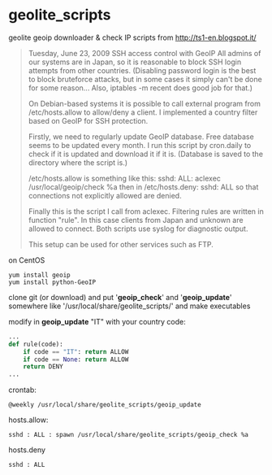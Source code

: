 geolite_scripts
===============

geolite geoip downloader &amp; check IP scripts from http://ts1-en.blogspot.it/

>Tuesday, June 23, 2009
>SSH access control with GeoIP
>All admins of our systems are in Japan, so it is reasonable to block SSH login attempts from other countries. (Disabling password login is the best to block bruteforce attacks, but in some cases it simply can't be done for some reason... Also, iptables -m recent does good job for that.)
>
>On Debian-based systems it is possible to call external program from /etc/hosts.allow to allow/deny a client. I implemented a country filter based on GeoIP for SSH protection.
>
>Firstly, we need to regularly update GeoIP database. Free database seems to be updated every month. I run this script by cron.daily to check if it is updated and download it if it is. (Database is saved to the directory where the script is.)
>
>/etc/hosts.allow is something like this:
>sshd: ALL: aclexec /usr/local/geoip/check %a
>then in /etc/hosts.deny:
>sshd: ALL
>so that connections not explicitly allowed are denied.
>
>Finally this is the script I call from aclexec. Filtering rules are written in function "rule". In this case clients from Japan and unknown are allowed to connect.
>Both scripts use syslog for diagnostic output.
>
>This setup can be used for other services such as FTP.

on CentOS
```
yum install geoip
yum install python-GeoIP
```
clone git (or download) and put '**geoip_check**' and  '**geoip_update**' somewhere like '/usr/local/share/geolite_scripts/' and make executables

modify in **geoip_update** "IT" with your country code:
```python
...
def rule(code):
    if code == "IT": return ALLOW
    if code == None: return ALLOW
    return DENY
...
```


crontab:
```
@weekly /usr/local/share/geolite_scripts/geoip_update
```
hosts.allow:
```
sshd : ALL : spawn /usr/local/share/geolite_scripts/geoip_check %a
```

hosts.deny
```
sshd : ALL
```

